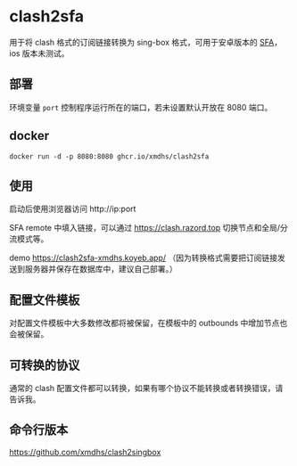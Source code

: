 # clash2sfa
用于将 clash 格式的订阅链接转换为 sing-box 格式，可用于安卓版本的 [SFA](https://sing-box.sagernet.org/installation/clients/sfa/)，ios 版本未测试。

## 部署
环境变量 `port` 控制程序运行所在的端口，若未设置默认开放在 8080 端口。

## docker
`docker run -d -p 8080:8080 ghcr.io/xmdhs/clash2sfa`

## 使用
启动后使用浏览器访问 http://ip:port

SFA remote 中填入链接，可以通过 https://clash.razord.top 切换节点和全局/分流模式等。

demo https://clash2sfa-xmdhs.koyeb.app/ （因为转换格式需要把订阅链接发送到服务器并保存在数据库中，建议自己部署。）
## 配置文件模板
对配置文件模板中大多数修改都将被保留，在模板中的 outbounds 中增加节点也会被保留。

## 可转换的协议
通常的 clash 配置文件都可以转换，如果有哪个协议不能转换或者转换错误，请告诉我。

## 命令行版本
https://github.com/xmdhs/clash2singbox
